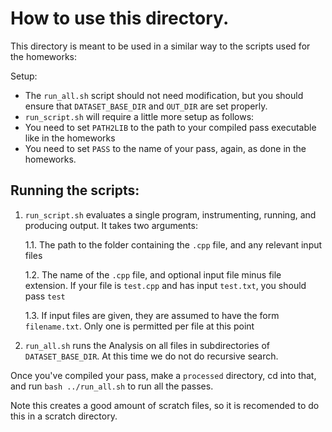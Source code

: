 # How to use this directory. 

This directory is meant to be used in a similar way to the scripts used for the homeworks: 

Setup: 
* The `run_all.sh` script should not need modification, but you should ensure that `DATASET_BASE_DIR` and `OUT_DIR` are set properly. 
* `run_script.sh` will require a little more setup as follows: 
* You need to set `PATH2LIB` to the path to your compiled pass executable like in the homeworks
* You need to set `PASS` to the name of your pass, again, as done in the homeworks. 

## Running the scripts: 

1. `run_script.sh` evaluates a single program, instrumenting, running, and producing output. It takes two arguments:

    1.1. The path to the folder containing the `.cpp` file, and any relevant input files 

    1.2. The name of the `.cpp` file, and optional input file minus file extension.  If your file is `test.cpp` and has input `test.txt`, you should pass `test`

    1.3. If input files are given, they are assumed to have the form `filename.txt`. Only one is permitted per file at this point 
1. `run_all.sh` runs the Analysis on all files in subdirectories of `DATASET_BASE_DIR`. At this time we do not do recursive search. 

Once you've compiled your pass, make a `processed` directory, cd into that, and run `bash ../run_all.sh` to run all the passes. 

Note this creates a good amount of scratch files, so it is recomended to do this in a scratch directory. 
